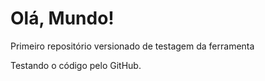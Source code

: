 # Olá, Mundo!
 Primeiro repositório versionado de testagem da ferramenta
 
 
Testando o código pelo GitHub.
